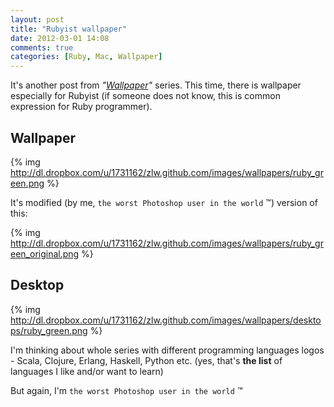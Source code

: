 ```yaml
---
layout: post
title: "Rubyist wallpaper"
date: 2012-03-01 14:08
comments: true
categories: [Ruby, Mac, Wallpaper]
---
```


It's another post from *"[Wallpaper](http://localhost:4000/blog/categories/wallpaper/)"* series. This time, there is wallpaper especially for
Rubyist (if someone does not know, this is common expression for Ruby programmer).

## Wallpaper

{% img http://dl.dropbox.com/u/1731162/zlw.github.com/images/wallpapers/ruby_green.png %}

It's modified (by me, `the worst Photoshop user in the world` &trade;) version of this:

{% img http://dl.dropbox.com/u/1731162/zlw.github.com/images/wallpapers/ruby_green_original.png %}

## Desktop

{% img http://dl.dropbox.com/u/1731162/zlw.github.com/images/wallpapers/desktops/ruby_green.png %}

I'm thinking about whole series with different programming languages logos -
Scala, Clojure, Erlang, Haskell, Python etc. (yes, that's **the list** of languages I like and/or want to learn)

But again, I'm `the worst Photoshop user in the world` &trade;